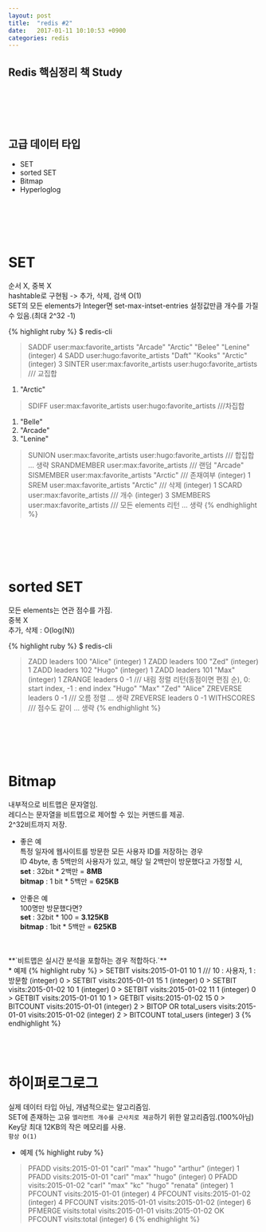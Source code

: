 ```yaml
---
layout: post
title:  "redis #2"
date:   2017-01-11 10:10:53 +0900
categories: redis
---
```



## Redis 핵심정리 책 Study

<br>
<br>
<br>
<br>

## 고급 데이터 타입
- SET
- sorted SET
- Bitmap
- Hyperloglog

<br>
<br>
<br>
<br>

# SET  
순서 X, 중복 X  
hashtable로 구현됨 -> 추가, 삭제, 검색  O(1)  
SET의 모든 elements가 Integer면 set-max-intset-entries 설정값만큼 개수를 가질 수 있음.(최대 2^32 -1)  

{% highlight ruby %}
$ redis-cli
> SADDF user:max:favorite_artists "Arcade" "Arctic" "Belee" "Lenine"
(integer) 4
> SADD user:hugo:favorite_artists "Daft" "Kooks" "Arctic"
(integer) 3
> SINTER user:max:favorite_artists user:hugo:favorite_artists /// 교집합
1) "Arctic"
> SDIFF user:max:favorite_artists user:hugo:favorite_artists ///차집합
1) "Belle"
2) "Arcade"
3) "Lenine"
> SUNION user:max:favorite_artists user:hugo:favorite_artists /// 합집합
... 생략
> SRANDMEMBER user:max:favorite_artists /// 랜덤
"Arcade"
> SISMEMBER user:max:favorite_artists "Arctic" /// 존재여부
(integer) 1
> SREM user:max:favorite_artists "Arctic" /// 삭제
(integer) 1
> SCARD user:max:favorite_artists /// 개수
(integer) 3
> SMEMBERS user:max:favorite_artists /// 모든 elements 리턴
... 생략
{% endhighlight %}


<br>
<br>
<br>
<br>

# sorted SET  
모든 elements는 연관 점수를 가짐.  
중복 X  
추가, 삭제 : O(log(N))  

{% highlight ruby %}
$ redis-cli
> ZADD leaders 100 "Alice"
(integer) 1
> ZADD leaders 100 "Zed"
(integer) 1
> ZADD leaders 102 "Hugo"
(integer) 1
> ZADD leaders 101 "Max"
(integer) 1
> ZRANGE leaders 0 -1 /// 내림 정렬 리턴(동점이면 편짐 순), 0: start index, -1 : end index
"Hugo"
"Max"
"Zed"
"Alice"
> ZREVERSE leaders 0 -1 /// 오름 정렬
... 생략
> ZREVERSE leaders 0 -1 WITHSCORES /// 점수도 같이
... 생략
{% endhighlight %}


<br>
<br>
<br>
<br>

# Bitmap  
내부적으로 비트맵은 문자열임.  
레디스는 문자열을 비트맵으로 제어할 수 있는 커맨드를 제공.  
2^32비트까지 저장.  

* 좋은 예  
특정 일자에 웹사이트를 방문한 모든 사용자 ID를 저장하는 경우  
ID 4byte, 총 5백만의 사용자가 있고, 해당 일 2백만이 방문했다고 가정할 시,    
**set** : 32bit * 2백만 = **8MB**  
**bitmap** : 1 bit * 5백만 = **625KB**  


* 안좋은 예  
100명만 방문했다면?  
**set** : 32bit * 100 = **3.125KB**  
**bitmap** : 1bit * 5백만 = **625KB**  

<br>
<br>
**`비트맵은 실시간 분석을 포함하는 경우 적합하다.`**  

<br>
* 예제
{% highlight ruby %}
> SETBIT visits:2015-01-01 10 1 /// 10 : 사용자, 1 : 방문함
(integer) 0
> SETBIT visits:2015-01-01 15 1
(integer) 0
> SETBIT visits:2015-01-02 10 1
(integer) 0
> SETBIT visits:2015-01-02 11 1
(integer) 0
> GETBIT visits:2015-01-01 10
1
> GETBIT visits:2015-01-02 15
0
> BITCOUNT visits:2015-01-01
(integer) 2
> BITOP OR total_users visits:2015-01-01 visits:2015-01-02
(integer) 2
> BITCOUNT total_users
(integer) 3
{% endhighlight %}

<br>
<br>
<br>
<br>

# 하이퍼로그로그
실제 데이터 타입 아님, 개념적으로는 알고리즘임.  
SET에 존재하는 고유 `엘리먼트 개수를 근사치로 제공`하기 위한 알고리즘임.(100%아님)  
Key당 최대 12KB의 작은 메모리를 사용.  
`항상 O(1)`  
* 예제
{% highlight ruby %}
> PFADD visits:2015-01-01 "carl" "max" "hugo" "arthur"
(integer) 1
> PFADD visits:2015-01-01 "carl" "max" "hugo"
(integer) 0
> PFADD visits:2015-01-02 "carl" "max" "kc" "hugo" "renata"
(integer) 1
> PFCOUNT visits:2015-01-01
(integer) 4
> PFCOUNT visits:2015-01-02
(integer) 4
> PFCOUNT visits:2015-01-01 visits:2015-01-02
(integer) 6
> PFMERGE visits:total visits:2015-01-01 visits:2015-01-02
OK
> PFCOUNT visits:total
(integer) 6
{% endhighlight %}
